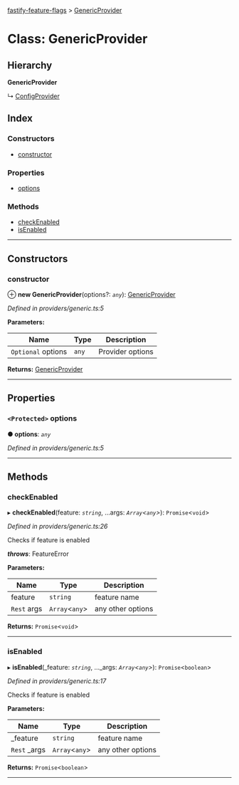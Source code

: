 [fastify-feature-flags](../README.md) > [GenericProvider](../classes/genericprovider.md)

# Class: GenericProvider

## Hierarchy

**GenericProvider**

↳  [ConfigProvider](configprovider.md)

## Index

### Constructors

* [constructor](genericprovider.md#constructor)

### Properties

* [options](genericprovider.md#options)

### Methods

* [checkEnabled](genericprovider.md#checkenabled)
* [isEnabled](genericprovider.md#isenabled)

---

## Constructors

<a id="constructor"></a>

###  constructor

⊕ **new GenericProvider**(options?: *`any`*): [GenericProvider](genericprovider.md)

*Defined in providers/generic.ts:5*

**Parameters:**

| Name | Type | Description |
| ------ | ------ | ------ |
| `Optional` options | `any` |  Provider options |

**Returns:** [GenericProvider](genericprovider.md)

___

## Properties

<a id="options"></a>

### `<Protected>` options

**● options**: *`any`*

*Defined in providers/generic.ts:5*

___

## Methods

<a id="checkenabled"></a>

###  checkEnabled

▸ **checkEnabled**(feature: *`string`*, ...args: *`Array`<`any`>*): `Promise`<`void`>

*Defined in providers/generic.ts:26*

Checks if feature is enabled

*__throws__*: FeatureError

**Parameters:**

| Name | Type | Description |
| ------ | ------ | ------ |
| feature | `string` |  feature name |
| `Rest` args | `Array`<`any`> |  any other options |

**Returns:** `Promise`<`void`>

___
<a id="isenabled"></a>

###  isEnabled

▸ **isEnabled**(_feature: *`string`*, ..._args: *`Array`<`any`>*): `Promise`<`boolean`>

*Defined in providers/generic.ts:17*

Checks if feature is enabled

**Parameters:**

| Name | Type | Description |
| ------ | ------ | ------ |
| _feature | `string` |  feature name |
| `Rest` _args | `Array`<`any`> |  any other options |

**Returns:** `Promise`<`boolean`>

___


